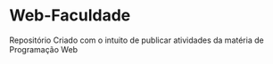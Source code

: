 # Web-Faculdade
Repositório  Criado com o intuito de publicar atividades da matéria de Programação Web
